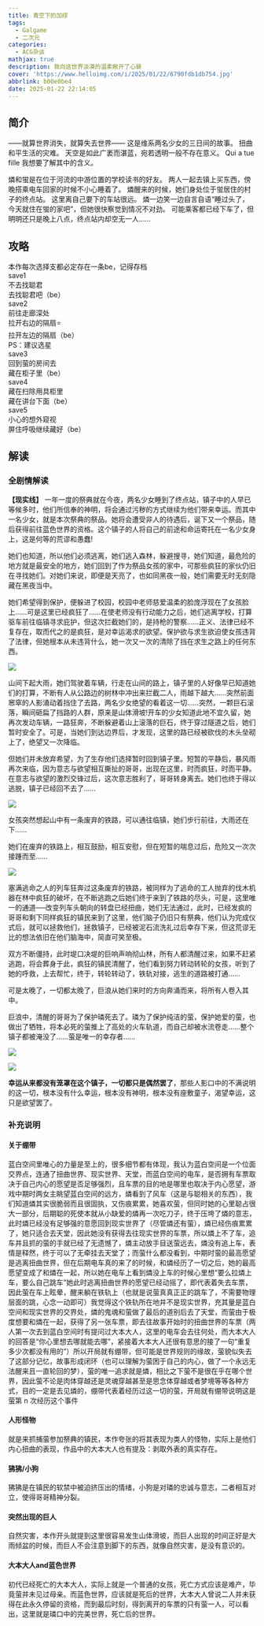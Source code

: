 ```yaml
---
title: 青空下的加缪
tags:
  - Galgame
  - 二次元
categories:
  - ACG杂谈
mathjax: true
description: 我向这世界淡漠的温柔敞开了心扉
cover: 'https://www.helloimg.com/i/2025/01/22/6790fdb1db754.jpg'
abbrlink: b00e0be4
date: 2025-01-22 22:14:05
---
```

## 简介
——就算世界消失，就算失去世界——
这是维系两名少女的三日间的故事。
扭曲和平生活的灾难。
天空是如此广袤而湛蓝，宛若透明一般不存在意义。
Qui a tue fille
我想要了解其中的含义。
 
燐和蛍是在位于河流的中游位置的学校读书的好友。
两人一起去镇上买东西，傍晚搭乘电车回家的时候不小心睡着了。
燐醒来的时候，她们身处位于蛍居住的村子的终点站。
这里离自己要下的车站很远。
燐一边笑一边自言自语“睡过头了，今天就住在蛍的家吧”，但她很快察觉到情况不对劲。
可能乘客都已经下车了，但明明还只是晚上八点，终点站内却空无一人……
## 攻略
本作每次选择支都必定存在一条be，记得存档  
save1  
不去找聪君  
去找聪君吧（be）  
save2  
前往走廊深处  
拉开右边的隔扇⭐  
拉开左边的隔扇（be）  
PS：建议选星  
save3  
回到萤的房间去  
藏在柜子里（be）  
save4  
藏在扫除用具柜里  
藏在讲台下面（be）  
save5  
小心的想外窥视  
屏住呼吸继续藏好（be）
## 解读
### 全剧情解读
**【现实线】**
一年一度的祭典就在今夜，两名少女睡到了终点站，镇子中的人早已等候多时，他们所信奉的神明，将会通过污秽的方式继续为他们带来幸运。而其中一名少女，就是本次祭典的祭品。她将会遭受非人的待遇后，诞下又一个祭品，随后获得前往蓝色世界的资格。这个镇子的人将自己的前途和命运寄托在一名少女身上，这是何等的荒谬和愚蠢!

她们也知道，所以他们必须逃离，她们逃入森林，躲避搜寻，她们知道，最危险的地方就是最安全的地方，她们回到了作为祭品女孩的家中，可那些疯狂的家伙仍旧在寻找她们。对她们来说，即便是天亮了，也如同黑夜一般，她们需要无时无刻隐藏在黑夜当中。

她们希望得到保护，便躲进了校园，校园中老师慈爱温柔的脸庞浮现在了女孩脸上……可是这里已经疯狂了……在使老师没有行动能力之后，她们逃离学校，打算驱车前往临镇寻求庇护，但这次拦截她们的，是持枪的警察……正义、法律已经不复存在，取而代之的是疯狂，是对幸运渴求的欲望。保护欲与求生欲迫使女孩违背了法律，但她根本从未违背什么，她一次又一次的清除了挡在求生之路上的任何东西。

![](https://i0.hdslb.com/bfs/article/bed20d5d565fd5a4360a65413865b1389862713a.jpg@1192w.webp)

山间下起大雨，她们驾驶着车辆，行走在山间的路上，镇子里的人好像早已知道她们的打算，不断有人从公路边的树林中冲出来拦截二人，雨越下越大……突然前面窸窣的人影涌动着挡住了去路，两名少女绝望的看着这一切……突然，一颗巨石滚落，瞬间砸扁了挡路的人群，原来是山体滑坡!开车的少女知道此地不宜久留，她再次发动车辆，一路狂奔，不断躲避着山上滚落的巨石，终于穿过隧道之后，她们暂时安全了。可是，当她们到达边界后，才发现，这里的路已经被砍伐的木头垒砌上了，绝望又一次降临。

但她们并未放弃希望，为了生存他们选择暂时回到镇子里。短暂的平静后，暴风雨再次来临，因为意志与欲望相互撕扯的哥哥，出现在这里，时而疯狂，时而平静。在意志与欲望的激烈交锋过后，这次意志胜利了，哥哥转身离去。她们也终于得以逃脱，镇子已经回不去了……

![](https://i0.hdslb.com/bfs/article/ca5a65d6c6b130e9c49bf521b686f8c51d0d1152.jpg@1192w.webp)

女孩突然想起山中有一条废弃的铁路，可以通往临镇，她们步行前往，大雨还在下……

她们在废弃的铁路上，相互鼓励，相互安慰，但在短暂的喘息过后，危险又一次次接踵而至……

![](https://i0.hdslb.com/bfs/article/9ced16b6dcf21ff5188dee7b18181cce0cffd316.jpg@1192w.webp)

塞满逃命之人的列车狂奔过这条废弃的铁路，被同样为了逃命的工人抛弃的伐木机器在林中疯狂的破坏，在不断逃跑之后她们终于来到了铁路的尽头，可是，这里唯一的通道──改变列车头朝向的转盘已经扭曲，她们无法通过，此时，已经发疯的哥哥和剩下同样疯狂的镇民来到了这里，他们脑子仍旧只有祭典，他们认为完成仪式后，就可以拯救他们，拯救镇子，已经被泥石流洗礼过后幸存下来，但这荒谬无比的想法依旧在他们脑海中，简直可笑至极。

双方不断僵持，此时堤口决堤的巨响声响彻山林，所有人都清醒过来，如果不赶紧逃跑，将会葬身于此，疯狂的镇民清醒了，他们看到努力转动转轮的女孩，听到了她的呼救，上去帮忙，终于，转轮转动了，铁轨对接，逃生的道路被打通……

可是太晚了，一切都太晚了，巨浪从她们来时的方向奔涌而来，将所有人卷入其中。

巨浪中，清醒的哥哥为了保护璘死去了。璘为了保护纯洁的萤，保护她爱的萤，也做出了牺牲，将本必死的萤推上了高处的火车轨道，而自己却被水流卷走……整个镇子都被淹没了……萤是唯一的幸存者……

![](https://i0.hdslb.com/bfs/article/7dd46ddaea0d70aeb3532199e9ab71d1ee88ac7b.jpg@1192w.webp)

![](https://i0.hdslb.com/bfs/article/a0f1173964b55e51f55579399f2af6baab697260.jpg@1192w.webp)

**幸运从来都没有笼罩在这个镇子，一切都只是偶然罢了**，那些人影口中的不满说明的这一切，根本没有什么幸运，根本没有神明，根本没有座敷童子，渴望幸运，这只是欲望罢了。
### 补充说明
#### 关于绷带
蓝白空间里唯心的力量是至上的，很多细节都有体现，我认为蓝白空间是一个位面交界点，连通了扭曲世界、现实世界、天堂，而蓝白空间的电车，是否拥有车票取决于自己内心的愿望是否足够强烈，且车票的目的地是哪里也取决于内心愿望，游戏中期时两女主眺望蓝白空间的远方，燐看到了风车（这是与聪相关的东西），我们知道燐其实很脆弱而且很固执，又伤痕累累，她喜欢萤，但同时她的心里聪占很大一部分，后期聪的死使本就从小缺爱的燐再一次吃刀子，终于压垮了燐的意志，此时燐已经没有足够强的意愿回到现实世界了（尽管燐还有萤），燐已经伤痕累累了，她只适合去天堂，因此她没有获得去往现实世界的车票，所以燐上不了车，追车并且抓的萤的手就已经了无遗憾了，燐主动放手目送萤远去，燐没有追上车，表情是释然，终于可以了无牵挂去天堂了；而萤什么都没看到，中期时萤的最高愿望是逃离扭曲世界，但在后期电车真的来了的时候，和燐经历了一切之后，她的最高愿望变成了和燐在一起，所以她在电车上看到燐没上车的时候心里想“要么拉燐上车，要么自己跳车”她此时逃离扭曲世界的愿望已经动摇了，即代表着失去车票，因此萤在车上眩晕，醒来躺在铁轨上（也就是说萤真真正正的跳车了，不需要物理层面的跳，心念一动即可）我觉得这个铁轨所在地并不是现实世界，充其量是蓝白空间和现实世界的交界处，燐的鬼魂和萤做了最后的道别后去了天堂，而萤由于极度想要和燐在一起，获得了另一张车票，即去往故事开始时的扭曲世界的车票（两人第一次去到蓝白空间时有提问过大本大人，这里的电车会去往何处，而大本大人的回答是“你心里想去哪就能去哪”，紧接着大本大人还很有意思的接了一句“重复多少次都没有用的”）所以开局就有绷带，但可能是世界规则的缘故，萤貌似失去了这部分记忆，故事形成闭环（也可以理解为萤困于自己的内心，做了一个永远无法醒来且一直轮回的梦），萤的唯一追求就是燐，相比之下萤不是很在乎在哪个世界，因此萤不论是肉体穿越还是灵魂穿越甚至是思念体穿越或者梦境等等各种方式，目的一定是去见燐的，绷带代表着经历过这一切的萤，开局就有绷带说明这是萤第 n 次经历这个事件
#### 人形怪物
就是来抓捕萤参加祭典的镇民，本作夸张的将其表现为类人的怪物，实际上是他们内心扭曲的表现，作品中的大本大人也有提及：剥取外表的真实存在。
#### 狒狒/小狗
狒狒是在镇民的软禁中被迫挤压出的情绪，小狗是对璘的忠诚与意志，二者相互对立，使得哥哥精神分裂。
#### 突然出现的巨人
自然灾害，本作开头就提到这里很容易发生山体滑坡，而巨人出现的时间正好是大雨倾盆的时候，而巨人不会注意到脚下的东西，就像自然灾害，是没有意识的。
#### 大本大人and蓝色世界
初代已经死亡的大本大人，实际上就是一个普通的女孩，死亡方式应该是难产，毕竟萤并未见过母亲。而蓝色世界，应该就是死后的世界，大本大人曾说二人并未获得在此永久停留的资格，而到最后时刻，得到离开的车票的只有萤一人，可以看出，这里就是璘口中的完美世界，死亡后的世界。